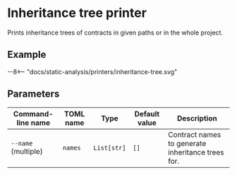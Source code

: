 # Inheritance tree printer

Prints inheritance trees of contracts in given paths or in the whole project.

## Example

<div>
--8<-- "docs/static-analysis/printers/inheritance-tree.svg"
</div>

## Parameters

| Command-line name   | TOML name            | Type        | Default value | Description                                       |
|---------------------|----------------------|-------------|---------------|---------------------------------------------------|
| `--name` (multiple) | <nobr>`names`</nobr> | `List[str]` | `[]`          | Contract names to generate inheritance trees for. |
